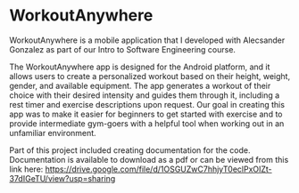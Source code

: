# WorkoutAnywhere

WorkoutAnywhere is a mobile application that I developed with Alecsander Gonzalez as part of our Intro to Software Engineering course.

The WorkoutAnywhere app is designed for the Android platform, and it allows users to create a personalized workout based on their height, weight, gender, and available equipment. The app generates a workout of their choice with their desired intensity and guides them through it, including a rest timer and exercise descriptions upon request. Our goal in creating this app was to make it easier for beginners to get started with exercise and to provide intermediate gym-goers with a helpful tool when working out in an unfamiliar environment.

Part of this project included creating documentation for the code. Documentation is available to download as a pdf or can be viewed from this link here: https://drive.google.com/file/d/1OSGUZwC7hhjyT0eclPxOIZt-37dIGeTU/view?usp=sharing

